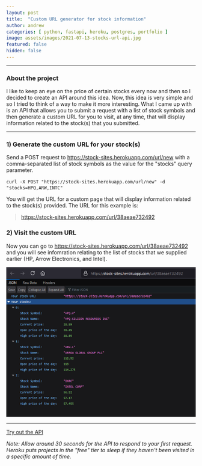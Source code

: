 ```yaml
---
layout: post
title:  "Custom URL generator for stock information"
author: andrew
categories: [ python, fastapi, heroku, postgres, portfolio ]
image: assets/images/2021-07-13-stocks-url-api.jpg
featured: false
hidden: false
---
```


---

### About the project
I like to keep an eye on the price of certain stocks every now and then so I decided to create an API around this idea. Now, this idea is very simple and so I tried to think of a way to make it more interesting. What I came up with is an API that allows you to submit a request with a list of stock symbols and then generate a custom URL for you to visit, at any time, that will display information related to the stock(s) that you submitted.

---

### 1) Generate the custom URL for your stock(s)

Send a POST request to https://stock-sites.herokuapp.com/url/new with a comma-separated list of stock symbols as the value for the "stocks" query parameter.
```
curl -X POST "https://stock-sites.herokuapp.com/url/new" -d "stocks=HPQ,ARW,INTC"
```

You will get the URL for a custom page that will display information related to the stock(s) provided. The URL for this example is:
> https://stock-sites.herokuapp.com/url/38aeae732492


### 2) Visit the custom URL

Now you can go to https://stock-sites.herokuapp.com/url/38aeae732492 and you will see infomration relating to the list of stocks that we supplied earlier (HP, Arrow Electronics, and Intel).

![API output](../img/posts/2021-07-13-api-output.png)

---

[Try out the API](https://stock-sites.herokuapp.com/docs)

_Note: Allow around 30 seconds for the API to respond to your first request. Heroku puts projects in the "free" tier to sleep if they haven't been visited in a specific amount of time._

